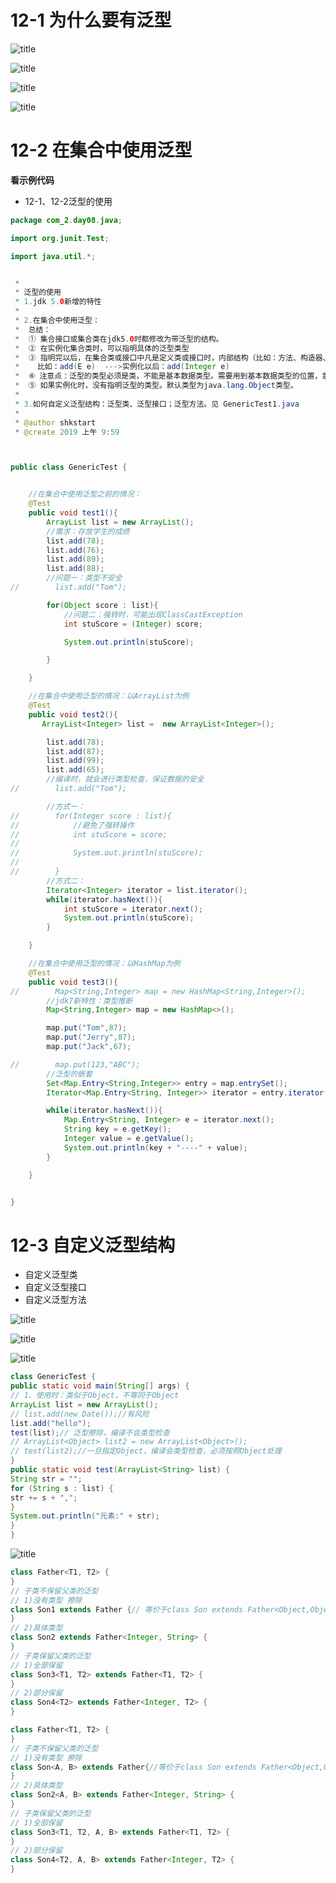 # 12-1 为什么要有泛型
![title](https://raw.githubusercontent.com/XJZ-0707/imge/master/gitnote/2019/10/11/gen01-1570794355116.jpg)

![title](https://raw.githubusercontent.com/XJZ-0707/imge/master/gitnote/2019/10/11/gen02-1570794402134.jpg)

![title](https://raw.githubusercontent.com/XJZ-0707/imge/master/gitnote/2019/10/11/gen03-1570794445518.jpg)

![title](https://raw.githubusercontent.com/XJZ-0707/imge/master/gitnote/2019/10/11/gen04-1570794474706.jpg)

# 12-2 在集合中使用泛型
**看示例代码**

* 12-1、12-2泛型的使用
```java
package com_2.day08.java;

import org.junit.Test;

import java.util.*;


 *
 * 泛型的使用
 * 1.jdk 5.0新增的特性
 *
 * 2.在集合中使用泛型：
 *  总结：
 *  ① 集合接口或集合类在jdk5.0时都修改为带泛型的结构。
 *  ② 在实例化集合类时，可以指明具体的泛型类型
 *  ③ 指明完以后，在集合类或接口中凡是定义类或接口时，内部结构（比如：方法、构造器、属性等）使用到类的泛型的位置，都指定为实例化的泛型类型。
 *    比如：add(E e)  --->实例化以后：add(Integer e)
 *  ④ 注意点：泛型的类型必须是类，不能是基本数据类型。需要用到基本数据类型的位置，拿包装类替换
 *  ⑤ 如果实例化时，没有指明泛型的类型。默认类型为java.lang.Object类型。
 *
 * 3.如何自定义泛型结构：泛型类、泛型接口；泛型方法。见 GenericTest1.java
 *
 * @author shkstart
 * @create 2019 上午 9:59



public class GenericTest {


    //在集合中使用泛型之前的情况：
    @Test
    public void test1(){
        ArrayList list = new ArrayList();
        //需求：存放学生的成绩
        list.add(78);
        list.add(76);
        list.add(89);
        list.add(88);
        //问题一：类型不安全
//        list.add("Tom");

        for(Object score : list){
            //问题二：强转时，可能出现ClassCastException
            int stuScore = (Integer) score;

            System.out.println(stuScore);

        }

    }

    //在集合中使用泛型的情况：以ArrayList为例
    @Test
    public void test2(){
       ArrayList<Integer> list =  new ArrayList<Integer>();

        list.add(78);
        list.add(87);
        list.add(99);
        list.add(65);
        //编译时，就会进行类型检查，保证数据的安全
//        list.add("Tom");

        //方式一：
//        for(Integer score : list){
//            //避免了强转操作
//            int stuScore = score;
//
//            System.out.println(stuScore);
//
//        }
        //方式二：
        Iterator<Integer> iterator = list.iterator();
        while(iterator.hasNext()){
            int stuScore = iterator.next();
            System.out.println(stuScore);
        }

    }

    //在集合中使用泛型的情况：以HashMap为例
    @Test
    public void test3(){
//        Map<String,Integer> map = new HashMap<String,Integer>();
        //jdk7新特性：类型推断
        Map<String,Integer> map = new HashMap<>();

        map.put("Tom",87);
        map.put("Jerry",87);
        map.put("Jack",67);

//        map.put(123,"ABC");
        //泛型的嵌套
        Set<Map.Entry<String,Integer>> entry = map.entrySet();
        Iterator<Map.Entry<String, Integer>> iterator = entry.iterator();

        while(iterator.hasNext()){
            Map.Entry<String, Integer> e = iterator.next();
            String key = e.getKey();
            Integer value = e.getValue();
            System.out.println(key + "----" + value);
        }

    }


}

```
# 12-3 自定义泛型结构
* 自定义泛型类
* 自定义泛型接口
* 自定义泛型方法

![title](https://raw.githubusercontent.com/XJZ-0707/imge/master/gitnote/2019/10/11/gen05-1570797214397.jpg)

![title](https://raw.githubusercontent.com/XJZ-0707/imge/master/gitnote/2019/10/11/gen06-1570797506045.jpg)

![title](https://raw.githubusercontent.com/XJZ-0707/imge/master/gitnote/2019/10/11/gen07-1570798182056.jpg)

```java
class GenericTest {
public static void main(String[] args) {
// 1、使用时：类似于Object，不等同于Object
ArrayList list = new ArrayList();
// list.add(new Date());//有风险
list.add("hello");
test(list);// 泛型擦除，编译不会类型检查
// ArrayList<Object> list2 = new ArrayList<Object>();
// test(list2);//一旦指定Object，编译会类型检查，必须按照Object处理
}
public static void test(ArrayList<String> list) {
String str = "";
for (String s : list) {
str += s + ",";
}
System.out.println("元素:" + str);
}
}

```
![title](https://raw.githubusercontent.com/XJZ-0707/imge/master/gitnote/2019/10/11/gen08-1570798247457.jpg)

```java
class Father<T1, T2> {
}
// 子类不保留父类的泛型
// 1)没有类型 擦除
class Son1 extends Father {// 等价于class Son extends Father<Object,Object>{
}
// 2)具体类型
class Son2 extends Father<Integer, String> {
}
// 子类保留父类的泛型
// 1)全部保留
class Son3<T1, T2> extends Father<T1, T2> {
}
// 2)部分保留
class Son4<T2> extends Father<Integer, T2> {
}
```
```java
class Father<T1, T2> {
}
// 子类不保留父类的泛型
// 1)没有类型 擦除
class Son<A, B> extends Father{//等价于class Son extends Father<Object,Object>{
}
// 2)具体类型
class Son2<A, B> extends Father<Integer, String> {
}
// 子类保留父类的泛型
// 1)全部保留
class Son3<T1, T2, A, B> extends Father<T1, T2> {
}
// 2)部分保留
class Son4<T2, A, B> extends Father<Integer, T2> {
}
```
